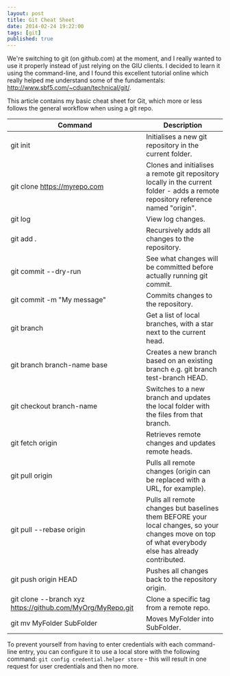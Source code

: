 ```yaml
---
layout: post
title: Git Cheat Sheet
date: 2014-02-24 19:22:00
tags: [git]
published: true
---
```


We're switching to git (on github.com) at the moment, and I really wanted to use it properly instead of just relying on the GIU clients. I decided to learn it using the command-line, and I found this excellent tutorial online which really helped me understand some of the fundamentals: http://www.sbf5.com/~cduan/technical/git/.

This article contains my basic cheat sheet for Git, which more or less follows the general workflow when using a git repo.

| Command                                                    | Description                                                                                                                                        |
|------------------------------------------------------------|----------------------------------------------------------------------------------------------------------------------------------------------------|
| git init                                                   | Initialises a new git repository in the current folder.                                                                                            |
| git clone https://myrepo.com                               | Clones and initialises a remote git repository locally in the current folder - adds a remote repository reference named "origin".                  |
| git log                                                    | View log changes.                                                                                                                                  |
| git add .                                                  | Recursively adds all changes to the repository.                                                                                                    |
| git commit --dry-run                                       | See what changes will be committed before actually running git commit.                                                                             |
| git commit -m "My message"                                 | Commits changes to the repository.                                                                                                                 |
| git branch                                                 | Get a list of local branches, with a star next to the current head.                                                                                |
| git branch branch-name base                                | Creates a new branch based on an existing branch e.g. git branch test-branch HEAD.                                                                 |
| git checkout branch-name                                   | Switches to a new branch and updates the local folder with the files from that branch.                                                             |
| git fetch origin                                           | Retrieves remote changes and updates remote heads.                                                                                                 |
| git pull origin                                            | Pulls all remote changes (origin can be replaced with a URL, for example).                                                                         |
| git pull --rebase origin                                   | Pulls all remote changes but baselines them BEFORE your local changes, so your changes move on top of what everybody else has already contributed. |
| git push origin HEAD                                       | Pushes all changes back to the repository origin.                                                                                                  |
| git clone --branch xyz https://github.com/MyOrg/MyRepo.git | Clone a specific tag from a remote repo.                                                                                                           |
| git mv MyFolder SubFolder                                  | Moves MyFolder into SubFolder.                                                                                                                     |

To prevent yourself from having to enter credentials with each command-line entry, you can configure it to use a local store with the 
following command: `git config credential.helper store` - this will result in one request for user credentials and then no more.

